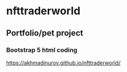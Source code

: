 # nfttraderworld
## Portfolio/pet project
### Bootstrap 5 html coding
https://akhmadinurov.github.io/nfttraderworld/

